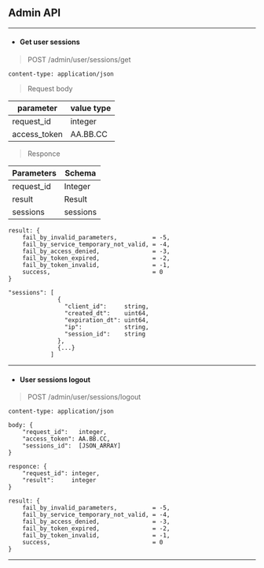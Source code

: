 ## Admin API
----------------------------------------------------------------
* #### Get user sessions

> POST /admin/user/sessions/get

    content-type: application/json

> Request body

| parameter    | value type |
| ------------ | ---------- |
| request_id   | integer    |
| access_token | AA.BB.CC   |

> Responce

| Parameters   | Schema     |
| ------------ | ---------- |
| request_id   | Integer    |
| result       | Result     |
| sessions     | sessions   |

    result: {
        fail_by_invalid_parameters,          = -5,
        fail_by_service_temporary_not_valid, = -4,
        fail_by_access_denied,               = -3,
        fail_by_token_expired,               = -2,
        fail_by_token_invalid,               = -1,
        success,                             = 0
    }

    "sessions": [
                  {
                    "client_id":     string,
                    "created_dt":    uint64,
                    "expiration_dt": uint64,
                    "ip":            string,
                    "session_id":    string
                  },
                  {...}
                ]

----------------------------------------------------------------
* #### User sessions logout

> POST /admin/user/sessions/logout

    content-type: application/json

    body: {
        "request_id":   integer,
        "access_token": AA.BB.CC,
        "sessions_id":  [JSON_ARRAY]
    }

    responce: {
        "request_id": integer,
        "result":     integer
    }

    result: {
        fail_by_invalid_parameters,          = -5,
        fail_by_service_temporary_not_valid, = -4,
        fail_by_access_denied,               = -3,
        fail_by_token_expired,               = -2,
        fail_by_token_invalid,               = -1,
        success,                             = 0
    }

----------------------------------------------------------------
